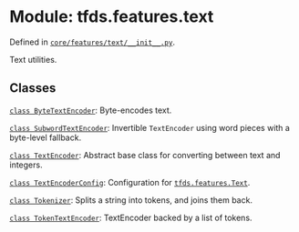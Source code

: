 <div itemscope itemtype="http://developers.google.com/ReferenceObject">
<meta itemprop="name" content="tfds.features.text" />
<meta itemprop="path" content="Stable" />
</div>

# Module: tfds.features.text



Defined in [`core/features/text/__init__.py`](https://github.com/tensorflow/datasets/tree/master/tensorflow_datasets/core/features/text/__init__.py).

Text utilities.

## Classes

[`class ByteTextEncoder`](../../tfds/features/text/ByteTextEncoder.md): Byte-encodes text.

[`class SubwordTextEncoder`](../../tfds/features/text/SubwordTextEncoder.md): Invertible `TextEncoder` using word pieces with a byte-level fallback.

[`class TextEncoder`](../../tfds/features/text/TextEncoder.md): Abstract base class for converting between text and integers.

[`class TextEncoderConfig`](../../tfds/features/text/TextEncoderConfig.md): Configuration for <a href="../../tfds/features/Text.md"><code>tfds.features.Text</code></a>.

[`class Tokenizer`](../../tfds/features/text/Tokenizer.md): Splits a string into tokens, and joins them back.

[`class TokenTextEncoder`](../../tfds/features/text/TokenTextEncoder.md): TextEncoder backed by a list of tokens.

